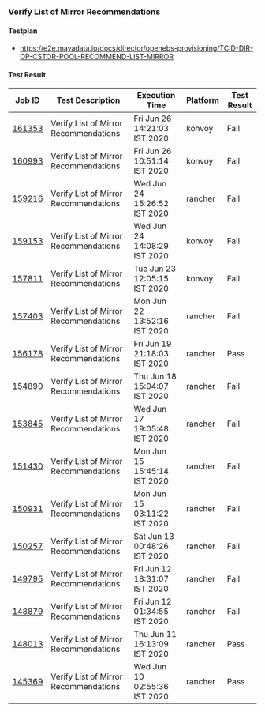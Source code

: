### Verify List of Mirror Recommendations

#### Testplan

- https://e2e.mayadata.io/docs/director/openebs-provisioning/TCID-DIR-OP-CSTOR-POOL-RECOMMEND-LIST-MIRROR

#### Test Result

| Job ID |   Test Description         | Execution Time | Platform |Test Result   |
 |---------|---------------------------| --------------| -------- |--------|
|     <a href= "https://gitlab.mayadata.io/oep/oep-e2e-konvoy/-/jobs/161353">161353</a>           |  Verify List of Mirror Recommendations           | Fri Jun 26 14:21:03 IST 2020  | konvoy | Fail |
|     <a href= "https://gitlab.mayadata.io/oep/oep-e2e-konvoy/-/jobs/160993">160993</a>           |  Verify List of Mirror Recommendations           | Fri Jun 26 10:51:14 IST 2020  | konvoy | Fail |
|     <a href= "https://gitlab.mayadata.io/oep/oep-e2e-rancher/-/jobs/159216">159216</a>           |  Verify List of Mirror Recommendations           | Wed Jun 24 15:26:52 IST 2020  | rancher | Fail |
|     <a href= "https://gitlab.mayadata.io/oep/oep-e2e-konvoy/-/jobs/159153">159153</a>           |  Verify List of Mirror Recommendations           | Wed Jun 24 14:08:29 IST 2020  | konvoy | Fail |
|     <a href= "https://gitlab.mayadata.io/oep/oep-e2e-konvoy/-/jobs/157811">157811</a>           |  Verify List of Mirror Recommendations           | Tue Jun 23 12:05:15 IST 2020  | konvoy | Fail |
|     <a href= "https://gitlab.mayadata.io/oep/oep-e2e-rancher/-/jobs/157403">157403</a>           |  Verify List of Mirror Recommendations           | Mon Jun 22 13:52:16 IST 2020  | rancher | Fail |
|     <a href= "https://gitlab.mayadata.io/oep/oep-e2e-rancher/-/jobs/156178">156178</a>           |  Verify List of Mirror Recommendations           | Fri Jun 19 21:18:03 IST 2020  | rancher | Pass |
|     <a href= "https://gitlab.mayadata.io/oep/oep-e2e-rancher/-/jobs/154890">154890</a>           |  Verify List of Mirror Recommendations           | Thu Jun 18 15:04:07 IST 2020  | rancher | Fail |
|     <a href= "https://gitlab.mayadata.io/oep/oep-e2e-rancher/-/jobs/153845">153845</a>           |  Verify List of Mirror Recommendations           | Wed Jun 17 19:05:48 IST 2020  | rancher | Fail |
|     <a href= "https://gitlab.mayadata.io/oep/oep-e2e-rancher/-/jobs/151430">151430</a>           |  Verify List of Mirror Recommendations           | Mon Jun 15 15:45:14 IST 2020  | rancher | Fail |
|     <a href= "https://gitlab.mayadata.io/oep/oep-e2e-rancher/-/jobs/150931">150931</a>           |  Verify List of Mirror Recommendations           | Mon Jun 15 03:11:22 IST 2020  | rancher | Fail |
|     <a href= "https://gitlab.mayadata.io/oep/oep-e2e-rancher/-/jobs/150257">150257</a>           |  Verify List of Mirror Recommendations           | Sat Jun 13 00:48:26 IST 2020  | rancher | Fail |
|     <a href= "https://gitlab.mayadata.io/oep/oep-e2e-rancher/-/jobs/149795">149795</a>           |  Verify List of Mirror Recommendations           | Fri Jun 12 18:31:07 IST 2020  | rancher | Fail |
|     <a href= "https://gitlab.mayadata.io/oep/oep-e2e-rancher/-/jobs/148879">148879</a>           |  Verify List of Mirror Recommendations           | Fri Jun 12 01:34:55 IST 2020  | rancher | Fail |
|     <a href= "https://gitlab.mayadata.io/oep/oep-e2e-rancher/-/jobs/148013">148013</a>           |  Verify List of Mirror Recommendations           | Thu Jun 11 16:13:09 IST 2020  | rancher | Pass |
 |    <a href= "https://gitlab.mayadata.io/oep/oep-e2e-rancher/-/jobs/145369">145369</a>   |  Verify List of Mirror Recommendations           |  Wed Jun 10 02:55:36 IST 2020     |rancher  |Pass  |
